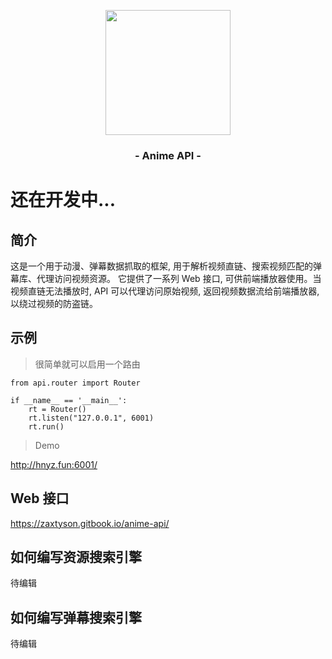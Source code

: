 <p align="center"><img src="https://ae01.alicdn.com/kf/U150c6f229b47468781c941fdd80545eak.png" width="200"></p>
<h3 align="center">- Anime API -</h3>

# 还在开发中...

## 简介

这是一个用于动漫、弹幕数据抓取的框架, 用于解析视频直链、搜索视频匹配的弹幕库、代理访问视频资源。
它提供了一系列 Web 接口, 可供前端播放器使用。当视频直链无法播放时, API 可以代理访问原始视频, 
返回视频数据流给前端播放器, 以绕过视频的防盗链。

## 示例

> 很简单就可以启用一个路由
```
from api.router import Router

if __name__ == '__main__':
    rt = Router()
    rt.listen("127.0.0.1", 6001)
    rt.run()
```

> Demo

http://hnyz.fun:6001/

## Web 接口

https://zaxtyson.gitbook.io/anime-api/

## 如何编写资源搜索引擎

待编辑

## 如何编写弹幕搜索引擎

待编辑

